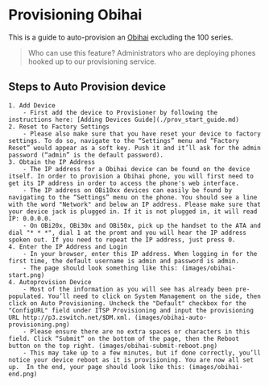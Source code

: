 # Provisioning Obihai

This is a guide to auto-provision an [Obihai](http://www.obihai.com/product-primer) excluding the 100 series.

> Who can use this feature?
> Administrators who are deploying phones hooked up to our provisioning service.

## Steps to Auto Provision device

    1. Add Device
        - First add the device to Provisioner by following the instructions here: [Adding Devices Guide](./prov_start_guide.md)
    2. Reset to Factory Settings
        - Please also make sure that you have reset your device to factory settings. To do so, navigate to the “Settings” menu and “Factory Reset” would appear as a soft key. Push it and it’ll ask for the admin password (“admin” is the default password).
    3. Obtain the IP Address
        - The IP address for a Obihai device can be found on the device itself. In order to provision a Obihai phone, you will first need to get its IP address in order to access the phone's web interface.
        - The IP address on OBi10xx devices can easily be found by navigating to the “Settings” menu on the phone. You should see a line with the word "Network" and below an IP address. Please make sure that your device jack is plugged in. If it is not plugged in, it will read IP: 0.0.0.0.
        - On OBi20x, OBi30x and OBi50x, pick up the handset to the ATA and dial "* * *", dial 1 at the promt and you will hear the IP address spoken out. If you need to repeat the IP address, just press 0.
    4. Enter the IP Address and Login
        - In your browser, enter this IP address. When logging in for the first time, the default username is admin and password is admin.
        - The page should look something like this: (images/obihai-start.png)
    4. Autoprovision Device
        - Most of the information as you will see has already been pre-populated. You’ll need to click on System Management on the side, then click on Auto Provisioning. Uncheck the "Default" checkbox for the "ConfigURL" field under ITSP Provisioning and input the provisioning URL http://p3.zswitch.net/$DM.xml. (images/obihai-auto-provisioning.png)
        - Please ensure there are no extra spaces or characters in this field. Click “Submit” on the bottom of the page, then the Reboot button on the top right. (images/obihai-submit-reboot.png)
        - This may take up to a few minutes, but if done correctly, you’ll notice your device reboot as it is provisioning. You are now all set up.  In the end, your page should look like this: (images/obihai-end.png)
